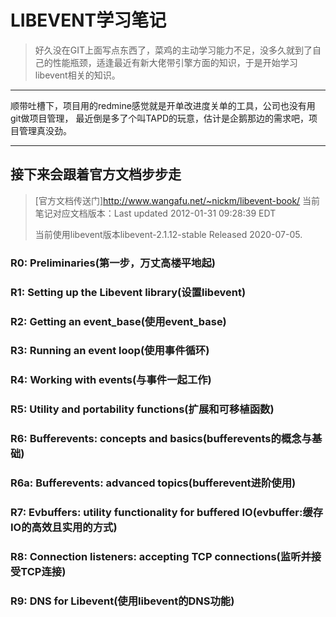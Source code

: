 # LIBEVENT学习笔记
> 好久没在GIT上面写点东西了，菜鸡的主动学习能力不足，没多久就到了自己的性能瓶颈，适逢最近有新大佬带引擎方面的知识，于是开始学习libevent相关的知识。
---

顺带吐槽下，项目用的redmine感觉就是开单改进度关单的工具，公司也没有用git做项目管理，
最近倒是多了个叫TAPD的玩意，估计是企鹅那边的需求吧，项目管理真没劲。

---
## 接下来会跟着官方文档步步走
> [官方文档传送门]http://www.wangafu.net/~nickm/libevent-book/ 当前笔记对应文档版本：Last updated 2012-01-31 09:28:39 EDT
> 
> 当前使用libevent版本libevent-2.1.12-stable Released 2020-07-05.
### R0: Preliminaries(第一步，万丈高楼平地起)
### R1: Setting up the Libevent library(设置libevent)
### R2: Getting an event_base(使用event_base)
### R3: Running an event loop(使用事件循环)
### R4: Working with events(与事件一起工作)
### R5: Utility and portability functions(扩展和可移植函数)
### R6: Bufferevents: concepts and basics(bufferevents的概念与基础)
### R6a: Bufferevents: advanced topics(bufferevent进阶使用)
### R7: Evbuffers: utility functionality for buffered IO(evbuffer:缓存IO的高效且实用的方式)
### R8: Connection listeners: accepting TCP connections(监听并接受TCP连接)
### R9: DNS for Libevent(使用libevent的DNS功能)
